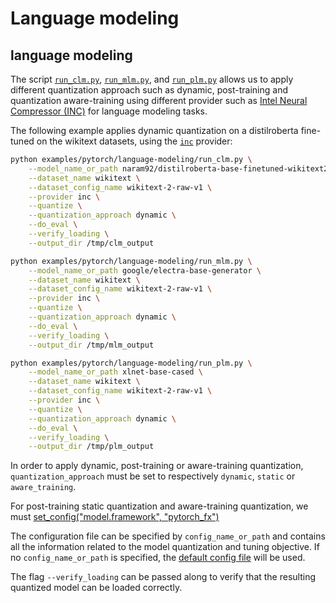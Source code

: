 <!---
Copyright 2020 The HuggingFace Team. All rights reserved.

Licensed under the Apache License, Version 2.0 (the "License");
you may not use this file except in compliance with the License.
You may obtain a copy of the License at

    http://www.apache.org/licenses/LICENSE-2.0

Unless required by applicable law or agreed to in writing, software
distributed under the License is distributed on an "AS IS" BASIS,
WITHOUT WARRANTIES OR CONDITIONS OF ANY KIND, either express or implied.
See the License for the specific language governing permissions and
limitations under the License.
-->

# Language modeling 

## language modeling

The script [`run_clm.py`](https://github.com/huggingface/optimum/blob/main/examples/pytorch/language-modeling/run_clm.py), [`run_mlm.py`](https://github.com/huggingface/optimum/blob/main/examples/pytorch/language-modeling/run_mlm.py), and [`run_plm.py`](https://github.com/huggingface/optimum/blob/main/examples/pytorch/language-modeling/run_plm.py)
allows us to apply different quantization approach such as dynamic, post-training and quantization aware-training 
using different provider such as [Intel Neural Compressor (INC)](https://github.com/intel/neural-compressor) for 
language modeling tasks.


The following example applies dynamic quantization on a distilroberta fine-tuned on the wikitext datasets, using the
[`inc`](https://github.com/intel/neural-compressor) provider: 


```bash
python examples/pytorch/language-modeling/run_clm.py \
    --model_name_or_path naram92/distilroberta-base-finetuned-wikitext2 \
    --dataset_name wikitext \
    --dataset_config_name wikitext-2-raw-v1 \
    --provider inc \
    --quantize \
    --quantization_approach dynamic \
    --do_eval \
    --verify_loading \
    --output_dir /tmp/clm_output
```
```bash
python examples/pytorch/language-modeling/run_mlm.py \
    --model_name_or_path google/electra-base-generator \
    --dataset_name wikitext \
    --dataset_config_name wikitext-2-raw-v1 \
    --provider inc \
    --quantize \
    --quantization_approach dynamic \
    --do_eval \
    --verify_loading \
    --output_dir /tmp/mlm_output
```
```bash
python examples/pytorch/language-modeling/run_plm.py \
    --model_name_or_path xlnet-base-cased \
    --dataset_name wikitext \
    --dataset_config_name wikitext-2-raw-v1 \
    --provider inc \
    --quantize \
    --quantization_approach dynamic \
    --do_eval \
    --verify_loading \
    --output_dir /tmp/plm_output
```
In order to apply dynamic, post-training or aware-training quantization, `quantization_approach` must be set to 
respectively `dynamic`, `static` or `aware_training`.

For post-training static quantization and aware-training quantization, we must [set_config("model.framework", "pytorch_fx")](run_clm.py#L571)

The configuration file can be specified by `config_name_or_path` and contains all the information related 
to the model quantization and tuning objective.  If no `config_name_or_path` is specified, the 
[default config file](https://github.com/huggingface/optimum/blob/main/examples/pytorch/language-modeling/config/inc/quantization.yml) 
will be used.

The flag `--verify_loading` can be passed along to verify that the resulting quantized model can be loaded correctly.
